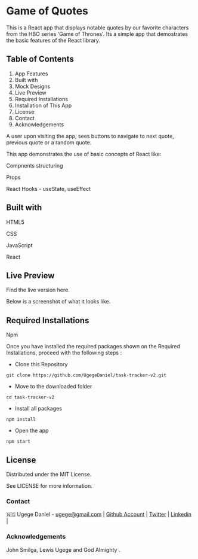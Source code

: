 # Game of Quotes

This is a React app that displays notable quotes by our favorite characters from the HBO series 'Game of Thrones'. Its a simple app that demostrates the basic features of the React library.

## Table of Contents
1. App Features
2. Built with
3. Mock Designs
4. Live Preview
5. Required Installations
6. Installation of This App
7. License
8. Contact
9. Acknowledgements

A user upon visiting the app, sees buttons to navigate to next quote, previous quote or a random quote. 

This app demonstrates the use of basic concepts of React like:

Compnents structuring

Props

React Hooks - useState, useEffect

## Built with

HTML5

CSS

JavaScript

React

## Live Preview
Find the live version here. 



Below is a screenshot of what it looks like.


## Required Installations

Npm

Once you have installed the required packages shown on the Required Installations, proceed with the following steps :

* Clone this Repository

`
git clone https://github.com/UgegeDaniel/task-tracker-v2.git
`

* Move to the downloaded folder

`cd task-tracker-v2
`

* Install all packages

`npm install
`

* Open the app

`
npm start
`

## License
Distributed under the MIT License. 

See LICENSE for more information.

### Contact
🇳🇬 Ugege Daniel - ugege@gmail.com | [Github Account](https://github.com/UgegeDaniel) | [Twitter](https://twitter.com/home) | [Linkedin](https://linkedin.com/in/daniel-ugege-50a499227) |

### Acknowledgements
John Smilga, Lewis Ugege and God Almighty .